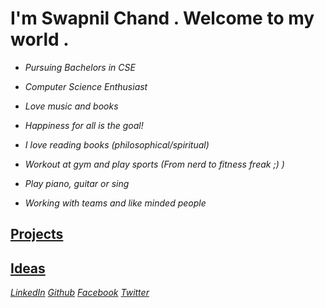 
# I'm Swapnil Chand . Welcome to my world .                                                                                

 
- _Pursuing Bachelors in CSE_
- _Computer Science Enthusiast_
- _Love music and books_
- _Happiness for all is the goal!_





- _I love reading books (philosophical/spiritual)_
- _Workout at gym and play sports (From nerd to fitness freak ;) )_
- _Play piano, guitar or sing_
- _Working with teams and like minded people_

## [Projects](/project.md)
## [Ideas](/ideas.md)


*[LinkedIn](https://www.linkedin.com/in/swapnil-chand-887aa117a/)*      *[Github](https://github.com/SwapnilChand/)*      *[Facebook](https://www.facebook.com/swapnil.chand.399)* *[Twitter](https://twitter.com/Swapnil43128204)*



